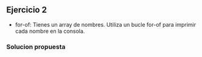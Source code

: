 ## Ejercicio 2

* for-of: Tienes un array de nombres. Utiliza un bucle for-of para imprimir cada nombre en la consola.

### Solucion propuesta
